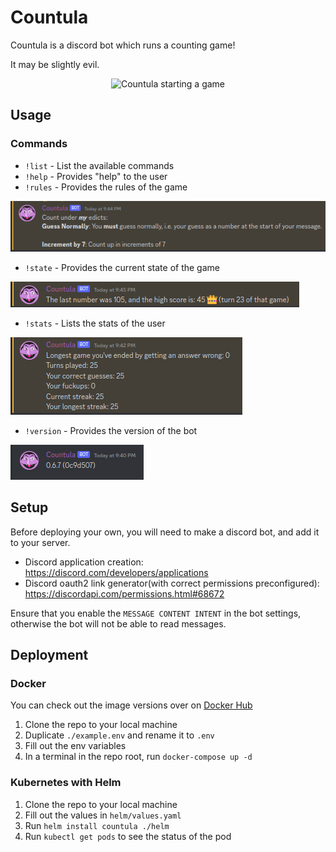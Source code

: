 # Countula

Countula is a discord bot which runs a counting game!

It may be slightly evil.

<p align="center">
  <img src="https://github.com/Zaptross/countula/assets/26305909/2a427bb9-83fc-48b6-be3b-1a4696162ed9" alt="Countula starting a game" />
</p>

## Usage

### Commands

-   `!list` - List the available commands
-   `!help` - Provides "help" to the user
-   `!rules` - Provides the rules of the game

![Rules command output](readme-assets/rules-image.png)

-   `!state` - Provides the current state of the game

![State command output](readme-assets/state-image.png)

-   `!stats` - Lists the stats of the user

![Stats command output](readme-assets/stats-image.png)

-   `!version` - Provides the version of the bot

![Version command output](readme-assets/version-image.png)

## Setup

Before deploying your own, you will need to make a discord bot, and add it to your server.

-   Discord application creation: https://discord.com/developers/applications
-   Discord oauth2 link generator(with correct permissions preconfigured): https://discordapi.com/permissions.html#68672

Ensure that you enable the `MESSAGE CONTENT INTENT` in the bot settings, otherwise the bot will not be able to read messages.

## Deployment

### Docker

You can check out the image versions over on [Docker Hub](https://hub.docker.com/r/zaptross/countula)

1. Clone the repo to your local machine
2. Duplicate `./example.env` and rename it to `.env`
3. Fill out the env variables
4. In a terminal in the repo root, run `docker-compose up -d`

### Kubernetes with Helm

1. Clone the repo to your local machine
2. Fill out the values in `helm/values.yaml`
3. Run `helm install countula ./helm`
4. Run `kubectl get pods` to see the status of the pod

